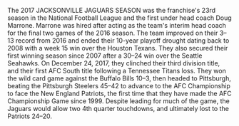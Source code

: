 The 2017 JACKSONVILLE JAGUARS SEASON was the franchise's 23rd season in the National Football League and the first under head coach Doug Marrone. Marrone was hired after acting as the team's interim head coach for the final two games of the 2016 season. The team improved on their 3–13 record from 2016 and ended their 10-year playoff drought dating back to 2008 with a week 15 win over the Houston Texans. They also secured their first winning season since 2007 after a 30–24 win over the Seattle Seahawks. On December 24, 2017, they clinched their third division title, and their first AFC South title following a Tennessee Titans loss. They won the wild card game against the Buffalo Bills 10–3, then headed to Pittsburgh, beating the Pittsburgh Steelers 45–42 to advance to the AFC Championship to face the New England Patriots, the first time that they have made the AFC Championship Game since 1999. Despite leading for much of the game, the Jaguars would allow two 4th quarter touchdowns, and ultimately lost to the Patriots 24–20.
